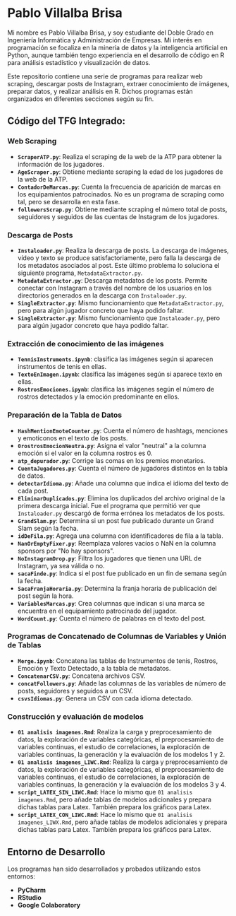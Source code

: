 # Pablo Villalba Brisa

Mi nombre es Pablo Villalba Brisa, y soy estudiante del Doble Grado en Ingeniería Informática y Administración de Empresas. Mi interés en programación se focaliza en la minería de datos y la inteligencia artificial en Python, aunque también tengo experiencia en el desarrollo de código en R para análisis estadístico y visualización de datos.

Este repositorio contiene una serie de programas para realizar web scraping, descargar posts de Instagram, extraer conocimiento de imágenes, preparar datos, y realizar análisis en R. Dichos programas están organizados en diferentes secciones según su fin.

## Código del TFG Integrado:

### Web Scraping

- **`ScraperATP.py`**: Realiza el scraping de la web de la ATP para obtener la información de los jugadores.
- **`AgeScraper.py`**: Obtiene mediante scraping la edad de los jugadores de la web de la ATP.
- **`ContadorDeMarcas.py`**: Cuenta la frecuencia de aparición de marcas en los equipamientos patrocinados. No es un programa de scraping como tal, pero se desarrolla en esta fase.
- **`followersScrap.py`**: Obtiene mediante scraping el número total de posts, seguidores y seguidos de las cuentas de Instagram de los jugadores.

### Descarga de Posts

- **`Instaloader.py`**: Realiza la descarga de posts. La descarga de imágenes, vídeo y texto se produce satisfactoriamente, pero falla la descarga de los metadatos asociados al post. Este último problema lo soluciona el siguiente programa, `MetadataExtractor.py`. 
- **`MetadataExtractor.py`**: Descarga metadatos de los posts. Permite conectar con Instagram a través del nombre de los usuarios en los directorios generados en la descarga con `Instaloader.py`.
- **`SingleExtractor.py`**: Mismo funcionamiento que `MetadataExtractor.py`, pero para algún jugador concreto que haya podido faltar.
- **`SingleExtractor.py`**: Mismo funcionamiento que `Instaloader.py`, pero para algún jugador concreto que haya podido faltar.

### Extracción de conocimiento de las imágenes

- **`TennisInstruments.ipynb`**: clasifica las imágenes según si aparecen instrumentos de tenis en ellas.
- **`TextoEnImagen.ipynb`**: clasifica las imágenes según si aparece texto en ellas.
- **`RostrosEmociones.ipynb`**: clasifica las imágenes según el número de rostros detectados y la emoción predominante en ellos.

### Preparación de la Tabla de Datos

- **`HashMentionEmoteCounter.py`**: Cuenta el número de hashtags, menciones y emoticonos en el texto de los posts.
- **`0rostrosEmocionNeutra.py`**: Asigna el valor "neutral" a la columna emoción si el valor en la columna rostros es 0.
- **`atp_depurador.py`**: Corrige las comas en los premios monetarios.
- **`CuentaJugadores.py`**: Cuenta el número de jugadores distintos en la tabla de datos.
- **`detectarIdioma.py`**: Añade una columna que indica el idioma del texto de cada post.
- **`EliminarDuplicados.py`**: Elimina los duplicados del archivo original de la primera descarga inicial. Fue el programa que permitió ver que `Instaloader.py` descargó de forma errónea los metadatos de los posts.
- **`GrandSlam.py`**: Determina si un post fue publicado durante un Grand Slam según la fecha.
- **`idDeFila.py`**: Agrega una columna con identificadores de fila a la tabla.
- **`NanOrEmptyFixer.py`**: Reemplaza valores vacíos o NaN en la columna sponsors por "No hay sponsors".
- **`NoInstagramDrop.py`**: Filtra los jugadores que tienen una URL de Instagram, ya sea válida o no.
- **`sacaFinde.py`**: Indica si el post fue publicado en un fin de semana según la fecha.
- **`SacaFranjaHoraria.py`**: Determina la franja horaria de publicación del post según la hora.
- **`VariablesMarcas.py`**: Crea columnas que indican si una marca se encuentra en el equipamiento patrocinado del jugador.
- **`WordCount.py`**: Cuenta el número de palabras en el texto del post.

### Programas de Concatenado de Columnas de Variables y Unión de Tablas

- **`Merge.ipynb`**: Concatena las tablas de Instrumentos de tenis, Rostros, Emoción y Texto Detectado, a la tabla de metadatos.
- **`ConcatenarCSV.py`**: Concatena archivos CSV.
- **`concatFollowers.py`**: Añade las columnas de las variables de número de posts, seguidores y seguidos a un CSV.
- **`csvsIdiomas.py`**: Genera un CSV con cada idioma detectado.

### Construcción y evaluación de modelos

- **`01 analisis imagenes.Rmd`**: Realiza la carga y preprocesamiento de datos, la exploración de variables categóricas, el preprocesamiento de variables continuas, el estudio de correlaciones, la exploración de variables continuas, la generación y la evaluación de los modelos 1 y 2.
- **`01 analisis imagenes_LIWC.Rmd`**: Realiza la carga y preprocesamiento de datos, la exploración de variables categóricas, el preprocesamiento de variables continuas, el estudio de correlaciones, la exploración de variables continuas, la generación y la evaluación de los modelos 3 y 4.
- **`script_LATEX_SIN_LIWC.Rmd`**: Hace lo mismo que `01 analisis imagenes.Rmd`, pero añade tablas de modelos adicionales y prepara dichas tablas para Latex. También prepara los gráficos para Latex.
- **`script_LATEX_CON_LIWC.Rmd`**: Hace lo mismo que `01 analisis imagenes_LIWX.Rmd`, pero añade tablas de modelos adicionales y prepara dichas tablas para Latex. También prepara los gráficos para Latex.

## Entorno de Desarrollo

Los programas han sido desarrollados y probados utilizando estos entornos:

- **PyCharm**
- **RStudio**
- **Google Colaboratory**



 
